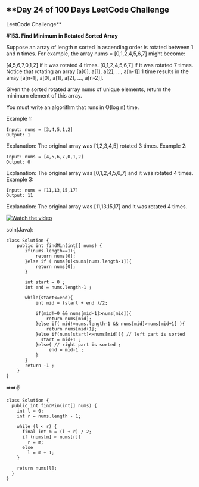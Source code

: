 ## **Day 24 of 100 Days LeetCode Challenge
LeetCode Challenge**

**#153. Find Minimum in Rotated Sorted Array**


Suppose an array of length n sorted in ascending order is rotated between 1 and n times. For example, the array nums = [0,1,2,4,5,6,7] might become:

[4,5,6,7,0,1,2] if it was rotated 4 times.
[0,1,2,4,5,6,7] if it was rotated 7 times.
Notice that rotating an array [a[0], a[1], a[2], ..., a[n-1]] 1 time results in the array [a[n-1], a[0], a[1], a[2], ..., a[n-2]].

Given the sorted rotated array nums of unique elements, return the minimum element of this array.

You must write an algorithm that runs in O(log n) time.

 

Example 1:
```
Input: nums = [3,4,5,1,2]
Output: 1
```
Explanation: The original array was [1,2,3,4,5] rotated 3 times.
Example 2:
```
Input: nums = [4,5,6,7,0,1,2]
Output: 0
```
Explanation: The original array was [0,1,2,4,5,6,7] and it was rotated 4 times.
Example 3:
```
Input: nums = [11,13,15,17]
Output: 11
```
Explanation: The original array was [11,13,15,17] and it was rotated 4 times.


[![Watch the video](https://img.youtube.com/vi/5_--qpoKElQ/0.jpg)](https://youtu.be/5_--qpoKElQ?si=ysKDRhRxqxVNyCEk) 
 

soln(Java):
```
class Solution {
    public int findMin(int[] nums) {
       if(nums.length==1){
           return nums[0];
       }else if ( nums[0]<nums[nums.length-1]){
           return nums[0];
       }

       int start = 0 ;
       int end = nums.length-1 ;

       while(start<=end){
           int mid = (start + end )/2;

           if(mid!=0 && nums[mid-1]>nums[mid]){
               return nums[mid];
           }else if( mid!=nums.length-1 && nums[mid]>nums[mid+1] ){
               return nums[mid+1];
           }else if(nums[start]<=nums[mid]){ // left part is sorted
             start = mid+1 ;
           }else{ // right part is sorted ;
                end = mid-1 ;
           }
       }
       return -1 ;
    }
}
```


➡️➡️✌️

```
class Solution {
  public int findMin(int[] nums) {
    int l = 0;
    int r = nums.length - 1;

    while (l < r) {
      final int m = (l + r) / 2;
      if (nums[m] < nums[r])
        r = m;
      else
        l = m + 1;
    }

    return nums[l];
  }
}
```